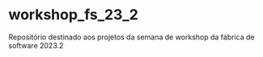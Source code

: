 # workshop_fs_23_2
Repositório destinado aos projetos da semana de workshop da fábrica de software 2023.2
